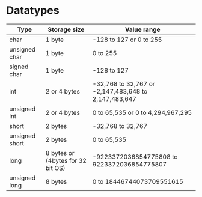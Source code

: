 # Datatypes

| Type           | Storage size                      | Value range                                          |
| -------------- | --------------------------------- | ---------------------------------------------------- |
| char           | 1 byte                            | -128 to 127 or 0 to 255                              |
| unsigned char  | 1 byte                            | 0 to 255                                             |
| signed char    | 1 byte                            | -128 to 127                                          |
| int            | 2 or 4 bytes                      | -32,768 to 32,767 or -2,147,483,648 to 2,147,483,647 |
| unsigned int   | 2 or 4 bytes                      | 0 to 65,535 or 0 to 4,294,967,295                    |
| short          | 2 bytes                           | -32,768 to 32,767                                    |
| unsigned short | 2 bytes                           | 0 to 65,535                                          |
| long           | 8 bytes or (4bytes for 32 bit OS) | -9223372036854775808 to 9223372036854775807          |
| unsigned long  | 8 bytes                           | 0 to 18446744073709551615                            |
